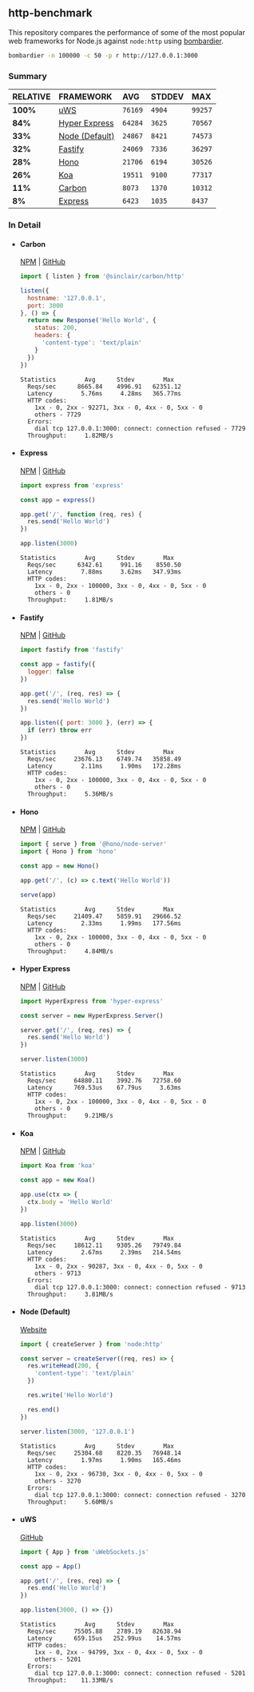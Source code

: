 ## http-benchmark

This repository compares the performance of some of the most popular web frameworks for Node.js against `node:http` using [bombardier](https://github.com/codesenberg/bombardier).

```bash
bombardier -n 100000 -c 50 -p r http://127.0.0.1:3000
```

### Summary

| RELATIVE | FRAMEWORK | AVG | STDDEV | MAX |
| :--- | :--- | :--- | :--- | :--- |
| **100%** | [uWS](#uws) | `76169` | `4904` | `99257` |
| **84%** | [Hyper Express](#hyper-express) | `64284` | `3625` | `70567` |
| **33%** | [Node (Default)](#node-default) | `24867` | `8421` | `74573` |
| **32%** | [Fastify](#fastify) | `24069` | `7336` | `36297` |
| **28%** | [Hono](#hono) | `21706` | `6194` | `30526` |
| **26%** | [Koa](#koa) | `19511` | `9100` | `77317` |
| **11%** | [Carbon](#carbon) | `8073` | `1370` | `10312` |
| **8%** | [Express](#express) | `6423` | `1035` | `8437` |


### In Detail

- #### Carbon
  [NPM](https://npmjs.com/@sinclair/carbon) | [GitHub](https://github.com/sinclairzx81/carbon)
  ```js
  import { listen } from '@sinclair/carbon/http'

  listen({
    hostname: '127.0.0.1',
    port: 3000
  }, () => {
    return new Response('Hello World', {
      status: 200,
      headers: {
        'content-type': 'text/plain'
      }
    })
  })
  ```

  ```
  Statistics        Avg      Stdev        Max
    Reqs/sec      8665.84    4996.91   62351.12
    Latency        5.76ms     4.28ms   365.77ms
    HTTP codes:
      1xx - 0, 2xx - 92271, 3xx - 0, 4xx - 0, 5xx - 0
      others - 7729
    Errors:
      dial tcp 127.0.0.1:3000: connect: connection refused - 7729
    Throughput:     1.82MB/s
  ```

- #### Express
  [NPM](https://npmjs.com/express) | [GitHub](https://github.com/expressjs/express)
  ```js
  import express from 'express'

  const app = express()

  app.get('/', function (req, res) {
    res.send('Hello World')
  })

  app.listen(3000)
  ```

  ```
  Statistics        Avg      Stdev        Max
    Reqs/sec      6342.61     991.16    8550.50
    Latency        7.88ms     3.62ms   347.93ms
    HTTP codes:
      1xx - 0, 2xx - 100000, 3xx - 0, 4xx - 0, 5xx - 0
      others - 0
    Throughput:     1.81MB/s
  ```

- #### Fastify
  [NPM](https://npmjs.com/fastify) | [GitHub](https://github.com/fastify/fastify)
  ```js
  import fastify from 'fastify'

  const app = fastify({
    logger: false
  })

  app.get('/', (req, res) => {
    res.send('Hello World')
  })

  app.listen({ port: 3000 }, (err) => {
    if (err) throw err
  })
  ```

  ```
  Statistics        Avg      Stdev        Max
    Reqs/sec     23676.13    6749.74   35858.49
    Latency        2.11ms     1.90ms   172.28ms
    HTTP codes:
      1xx - 0, 2xx - 100000, 3xx - 0, 4xx - 0, 5xx - 0
      others - 0
    Throughput:     5.36MB/s
  ```

- #### Hono
  [NPM](https://npmjs.com/hono) | [GitHub](https://github.com/honojs/hono)
  ```js
  import { serve } from '@hono/node-server'
  import { Hono } from 'hono'

  const app = new Hono()

  app.get('/', (c) => c.text('Hello World'))

  serve(app)
  ```

  ```
  Statistics        Avg      Stdev        Max
    Reqs/sec     21409.47    5859.91   29666.52
    Latency        2.33ms     1.99ms   177.56ms
    HTTP codes:
      1xx - 0, 2xx - 100000, 3xx - 0, 4xx - 0, 5xx - 0
      others - 0
    Throughput:     4.84MB/s
  ```

- #### Hyper Express
  [NPM](https://npmjs.com/hyper-express) | [GitHub](https://github.com/kartikk221/hyper-express)
  ```js
  import HyperExpress from 'hyper-express'

  const server = new HyperExpress.Server()

  server.get('/', (req, res) => {
    res.send('Hello World')
  })

  server.listen(3000)
  ```

  ```
  Statistics        Avg      Stdev        Max
    Reqs/sec     64880.11    3992.76   72758.60
    Latency      769.53us    67.79us     3.63ms
    HTTP codes:
      1xx - 0, 2xx - 100000, 3xx - 0, 4xx - 0, 5xx - 0
      others - 0
    Throughput:     9.21MB/s
  ```

- #### Koa
  [NPM](https://npmjs.com/koa) | [GitHub](https://github.com/koajs/koa)
  ```js
  import Koa from 'koa'

  const app = new Koa()

  app.use(ctx => {
    ctx.body = 'Hello World'
  })

  app.listen(3000)
  ```

  ```
  Statistics        Avg      Stdev        Max
    Reqs/sec     18612.11    9305.26   79749.84
    Latency        2.67ms     2.39ms   214.54ms
    HTTP codes:
      1xx - 0, 2xx - 90287, 3xx - 0, 4xx - 0, 5xx - 0
      others - 9713
    Errors:
      dial tcp 127.0.0.1:3000: connect: connection refused - 9713
    Throughput:     3.81MB/s
  ```

- #### Node (Default)
  [Website](https://nodejs.org/api/http.html)
  ```js
  import { createServer } from 'node:http'

  const server = createServer((req, res) => {
    res.writeHead(200, {
      'content-type': 'text/plain'
    })

    res.write('Hello World')

    res.end()
  })

  server.listen(3000, '127.0.0.1')
  ```

  ```
  Statistics        Avg      Stdev        Max
    Reqs/sec     25304.68    8220.35   76948.14
    Latency        1.97ms     1.90ms   165.46ms
    HTTP codes:
      1xx - 0, 2xx - 96730, 3xx - 0, 4xx - 0, 5xx - 0
      others - 3270
    Errors:
      dial tcp 127.0.0.1:3000: connect: connection refused - 3270
    Throughput:     5.60MB/s
  ```

- #### uWS
  [GitHub](https://github.com/uNetworking/uWebSockets.js)
  ```js
  import { App } from 'uWebSockets.js'

  const app = App()

  app.get('/', (res, req) => {
    res.end('Hello World')
  })

  app.listen(3000, () => {})
  ```

  ```
  Statistics        Avg      Stdev        Max
    Reqs/sec     75505.88    2789.19   82638.94
    Latency      659.15us   252.99us    14.57ms
    HTTP codes:
      1xx - 0, 2xx - 94799, 3xx - 0, 4xx - 0, 5xx - 0
      others - 5201
    Errors:
      dial tcp 127.0.0.1:3000: connect: connection refused - 5201
    Throughput:    11.33MB/s
  ```


